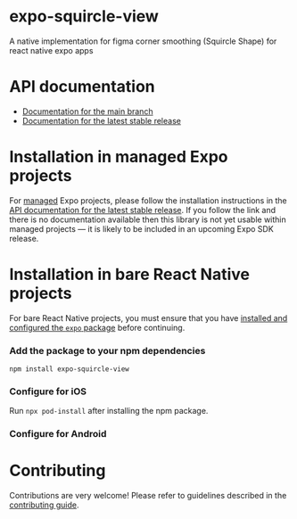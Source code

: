# expo-squircle-view

A native implementation for figma corner smoothing (Squircle Shape) for react native expo apps

# API documentation

- [Documentation for the main branch](https://github.com/expo/expo/blob/main/docs/pages/versions/unversioned/sdk/squircle-view.md)
- [Documentation for the latest stable release](https://docs.expo.dev/versions/latest/sdk/squircle-view/)

# Installation in managed Expo projects

For [managed](https://docs.expo.dev/archive/managed-vs-bare/) Expo projects, please follow the installation instructions in the [API documentation for the latest stable release](#api-documentation). If you follow the link and there is no documentation available then this library is not yet usable within managed projects &mdash; it is likely to be included in an upcoming Expo SDK release.

# Installation in bare React Native projects

For bare React Native projects, you must ensure that you have [installed and configured the `expo` package](https://docs.expo.dev/bare/installing-expo-modules/) before continuing.

### Add the package to your npm dependencies

```
npm install expo-squircle-view
```

### Configure for iOS

Run `npx pod-install` after installing the npm package.


### Configure for Android



# Contributing

Contributions are very welcome! Please refer to guidelines described in the [contributing guide]( https://github.com/expo/expo#contributing).
